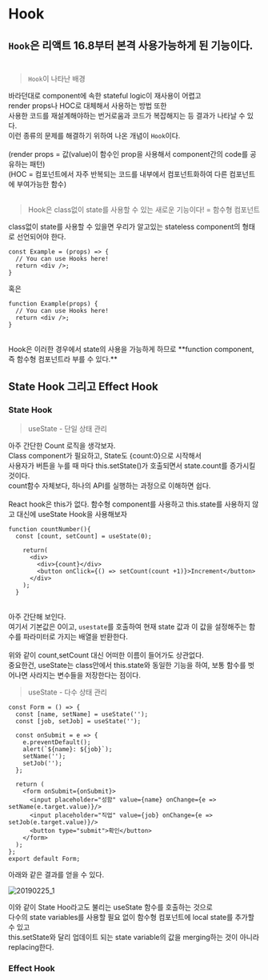 # Hook

## `Hook`은 리액트 16.8부터 본격 사용가능하게 된 기능이다.<br><br>

>`Hook`이 나타난 배경<br>

바라던대로 component에 속한 stateful logic이 재사용이 어렵고 <br>
render props나 HOC로 대체해서 사용하는 방법 또한 <br>
사용한 코드를 재설계해야하는 번거로움과 코드가 복잡해지는 등 결과가 나타날 수 있다.<br>
이런 종류의 문제를 해결하기 위하여 나온 개념이 `Hook`이다.<br><br>
(render props = 값(value)이 함수인 prop을 사용해서 component간의 code를 공유하는 패턴)<br>
(HOC = 컴포넌트에서 자주 반복되는 코드를 내부에서 컴포넌트화하여 다른 컴포넌트에 부여가능한 함수)<br><br>

>Hook은 class없이 state를 사용할 수 있는 새로운 기능이다! = 함수형 컴포넌트 <br>

class없이 state를 사용할 수 있을면 우리가 알고있는 stateless component의 형태로 선언되어야 한다.<br>
```
const Example = (props) => {
  // You can use Hooks here!
  return <div />;
}
```
혹은
```
function Example(props) {
  // You can use Hooks here!
  return <div />;
}
```
<br>
Hook은 이러한 경우에서 state의 사용을 가능하게 하므로 **function component, 즉 함수형 컴포넌트라 부를 수 있다.**<br>

## State Hook 그리고 Effect Hook

### State Hook

> useState - 단일 상태 관리

아주 간단한 Count 로직을 생각보자.<br>
Class component가 필요하고, State도 {count:0}으로 시작해서 <br>
사용자가 버튼을 누를 때 마다 this.setState()가 호출되면서 state.count를 증가시킬 것이다.<br>
count함수 자체보다, 하나의 API를 실행하는 과정으로 이해하면 쉽다.<br><br>
React hook은 this가 없다. 함수형 component를 사용하고 this.state를 사용하지 않고 대신에 useState Hook을 사용해보자<br>

```
function countNumber(){
  const [count, setCount] = useState(0);
  
    return(
      <div>
        <div>{count}</div>
        <button onClick={() => setCount(count +1)}>Increment</button>      
      </div>
    );
  }
  ```
  
<br>아주 간단해 보인다.<br>
여기서 기본값은 0이고, `usestate`를 호출하여 현재 state 값과 이 값을 설정해주는 함수를 파라미터로 가지는 배열을 반환한다.<br><br>
위와 같이 count,setCount 대신 어떠한 이름이 들어가도 상관없다.<br>
중요한건, useState는 class안에서 this.state와 동일한 기능을 하여, 보통 함수를 벗어나면 사라지는 변수들을 저장한다는 점이다.<br>

> useState - 다수 상태 관리

```
const Form = () => {
  const [name, setName] = useState('');
  const [job, setJob] = useState('');

  const onSubmit = e => {
    e.preventDefault();
    alert(`${name}: ${job}`);
    setName('');
    setJob('');
  };

  return (
    <form onSubmit={onSubmit}>
      <input placeholder="성함" value={name} onChange={e => setName(e.target.value)}/>
      <input placeholder="직업" value={job} onChange={e => setJob(e.target.value)}/>
      <button type="submit">확인</button>
    </form>
  );
};
export default Form;
```
아래와 같은 결과를 얻을 수 있다.<br>

![20190225_1](https://github.com/WonjeongPark/whatIThink/blob/master/20190225_1.png?raw=true)

이와 같이 State Hoo라고도 불리는 useState 함수를 호출하는 것으로<br>
다수의 state variables를 사용할 필요 없이 함수형 컴포넌트에 local state를 추가할 수 있고<br>
this.setState와 달리 업데이트 되는 state variable의 값을 merging하는 것이 아니라 replacing한다.

### Effect Hook

>
